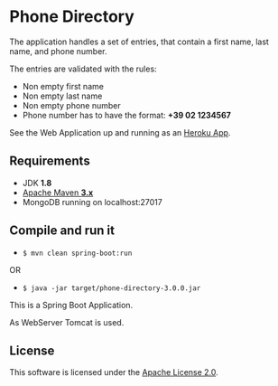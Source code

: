 # Phone Directory #

The application handles a set of entries, that contain a first name, last name, and phone number.

The entries are validated with the rules:
 - Non empty first name
 - Non empty last name
 - Non empty phone number
 - Phone number has to have the format: **+39 02 1234567**

See the Web Application up and running as an [Heroku App](https://phone-directory.herokuapp.com/).

## Requirements ##
* JDK **1.8**
* [Apache Maven **3.x**](http://maven.apache.org/)
* MongoDB running on localhost:27017

## Compile and run it ##
* `$ mvn clean spring-boot:run`

OR

* `$ java -jar target/phone-directory-3.0.0.jar`

This is a Spring Boot Application.

As WebServer Tomcat is used.

License
-------

This software is licensed under the [Apache License 2.0](http://www.apache.org/licenses/LICENSE-2.0.html).